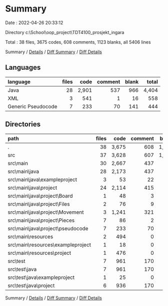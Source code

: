 # Summary

Date : 2022-04-26 20:33:12

Directory c:\School\oop_project\TDT4100_prosjekt_ingara

Total : 38 files,  3675 codes, 608 comments, 1123 blanks, all 5406 lines

Summary / [Details](details.md) / [Diff Summary](diff.md) / [Diff Details](diff-details.md)

## Languages
| language | files | code | comment | blank | total |
| :--- | ---: | ---: | ---: | ---: | ---: |
| Java | 28 | 2,901 | 537 | 966 | 4,404 |
| XML | 3 | 541 | 1 | 16 | 558 |
| Generic Pseudocode | 7 | 233 | 70 | 141 | 444 |

## Directories
| path | files | code | comment | blank | total |
| :--- | ---: | ---: | ---: | ---: | ---: |
| . | 38 | 3,675 | 608 | 1,123 | 5,406 |
| src | 37 | 3,628 | 607 | 1,113 | 5,348 |
| src\main | 30 | 2,667 | 437 | 771 | 3,875 |
| src\main\java | 28 | 2,173 | 437 | 765 | 3,375 |
| src\main\java\exampleproject | 3 | 53 | 22 | 19 | 94 |
| src\main\java\project | 24 | 2,114 | 415 | 745 | 3,274 |
| src\main\java\project\Board | 1 | 48 | 3 | 17 | 68 |
| src\main\java\project\Files | 2 | 76 | 9 | 29 | 114 |
| src\main\java\project\Movement | 3 | 1,241 | 321 | 394 | 1,956 |
| src\main\java\project\Pieces | 7 | 86 | 2 | 42 | 130 |
| src\main\java\project\pseudocode | 7 | 233 | 70 | 141 | 444 |
| src\main\resources | 2 | 494 | 0 | 6 | 500 |
| src\main\resources\exampleproject | 1 | 18 | 0 | 3 | 21 |
| src\main\resources\project | 1 | 476 | 0 | 3 | 479 |
| src\test | 7 | 961 | 170 | 342 | 1,473 |
| src\test\java | 7 | 961 | 170 | 342 | 1,473 |
| src\test\java\exampleproject | 1 | 25 | 0 | 9 | 34 |
| src\test\java\project | 6 | 936 | 170 | 333 | 1,439 |

Summary / [Details](details.md) / [Diff Summary](diff.md) / [Diff Details](diff-details.md)